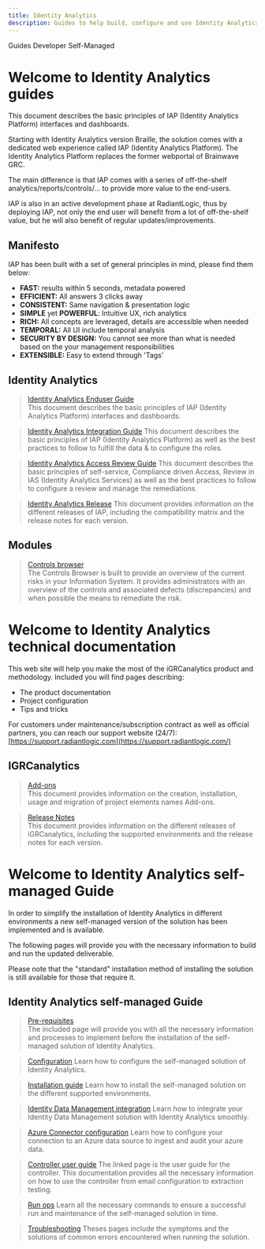 ```yaml
---
title: Identity Analytics
description: Guides to help build, configure and use Identity Analytics
---
```


<tabs>
  <tablist>
    <tab>Guides</tab>
    <tab>Developer</tab>
    <tab>Self-Managed</tab>
  </tablist>

  <tabpanels>
    <tabpanel>

# Welcome to Identity Analytics guides

This document describes the basic principles of IAP (Identity Analytics Platform) interfaces and dashboards.

Starting with Identity Analytics version Braille, the solution comes with a dedicated web experience called IAP (Identity Analytics Platform). The Identity Analytics Platform replaces the former webportal of Brainwave GRC.  

The main difference is that IAP comes with a series of off-the-shelf analytics/reports/controls/... to provide more value to the end-users.

IAP is also in an active development phase at RadiantLogic, thus by deploying IAP, not only the end user will benefit from a lot of off-the-shelf value, but he will also benefit of regular updates/improvements.

## Manifesto

IAP has been built with a set of general principles in mind, please find them below:

- **FAST:** results within 5 seconds, metadata powered
- **EFFICIENT:** All answers 3 clicks away
- **CONSISTENT:** Same navigation & presentation logic
- **SIMPLE** yet **POWERFUL**: Intuitive UX, rich analytics
- **RICH:** All concepts are leveraged, details are accessible when needed
- **TEMPORAL:** All UI include temporal analysis
- **SECURITY BY DESIGN:** You cannot see more than what is needed based on the your management responsibilities
- **EXTENSIBLE:** Easy to extend through 'Tags'  

## Identity Analytics

<section>
  
  > [Identity Analytics Enduser Guide](/ia/iap-2.0/identity-analytics/enduser-guide/01-introduction)  
  > This document describes the basic principles of IAP (Identity Analytics Platform) interfaces and dashboards.  

  > [Identity Analytics Integration Guide](/ia/iap-2.0/identity-analytics/integration-guide/01-introduction)
  > This document describes the basic principles of IAP (Identity Analytics Platform) as well as the best practices to follow to fulfill the data & to configure the roles.  

  > [Identity Analytics Access Review Guide](/ia/iap-2.0/identity-analytics/uar-guide/01-introduction)
  > This document describes the basic principles of self-service, Compliance driven Access, Review in IAS (Identity Analytics Services) as well as the best practices to follow to configure a review and manage the remediations.  

  > [Identity Analytics Release](/ia/iap-2.0/identity-analytics/iap-release/01-iap-release-overview)
  > This document provides information on the different releases of IAP, including the compatibility matrix and the release notes for each version.  

</section>

## Modules

<section>
  
  > [Controls browser](/ia/iap-2.0/controls-browser/controls-browser)  
  > The Controls Browser is built to provide an overview of the current risks in your Information System. It provides administrators with an overview of the controls and associated defects (discrepancies) and when possible the means to remediate the risk.  

</section>

</tabpanel>
<tabpanel>

# Welcome to Identity Analytics technical documentation

This web site will help you make the most of the iGRCanalytics product and methodology. Included you will find pages describing:  

- The product documentation
- Project configuration
- Tips and tricks

For customers under maintenance/subscription contract as well as official partners, you can reach our support website (24/7): [https://support.radiantlogic.com](https://support.radiantlogic.com/)

## IGRCanalytics

<section>

  > [Add-ons](/ia/descartes/igrc-platform/add-ons/add-ons)  
  > This document provides information on the creation, installation, usage and migration of project elements names Add-ons.  

  > [Release Notes](/ia/descartes/downloads/01-downloads)  
  > This document provides information on the different releases of iGRCanalytics, including the supported environments and the release notes for each version.  

</section>

</tabpanel>
<tabpanel>

# Welcome to Identity Analytics self-managed Guide

In order to simplify the installation of Identity Analytics in different environments a new self-managed version of the solution has been implemented and is available.

The following pages will provide you with the necessary information to build and run the updated deliverable.  

Please note that the "standard" installation method of installing the solution is still available for those that require it.  

## Identity Analytics self-managed Guide

<section>
  
  > [Pre-requisites](/ia/version-1.4/before-installation/preface)  
  > The included page will provide you with all the necessary information and processes to implement before the installation of the self-managed solution of Identity Analytics.  

  > [Configuration](/ia/version-1.4/configuration/config-ui)
  > Learn how to configure the self-managed solution of Identity Analytics.  

  > [Installation guide](/ia/version-1.4/installation/preface)
  > Learn how to install the self-managed solution on the different supported environments.  

  > [Identity Data Management integration](/ia/version-1.4/integrations/idm)
  > Learn how to integrate your Identity Data Management solution with Identity Analytics smoothly.  

  > [Azure Connector configuration](/ia/version-1.4/connectors/azure-connector)
  > Learn how to configure your connection to an Azure data source to ingest and audit your azure data.  

  > [Controller user guide](/ia/version-1.4/containers/controller)
  > The linked page is the user guide for the controller. This documentation provides all the necessary information on how to use the controller from email configuration to extraction testing.  

  > [Run ops](/ia/version-1.4/run-ops/preface)
  > Learn all the necessary commands to ensure a successful run and maintenance of the self-managed solution in time.  

  > [Troubleshooting](/ia/version-1.4/troubleshooting/troubleshooting)
  > Theses pages include the symptoms and the solutions of common errors encountered when running the solution.  

</section>

</tabpanel>
</tabpanels>
</tabs>  
